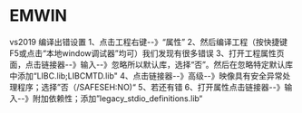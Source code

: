 # EMWIN 
vs2019
编译出错设置
1、点击工程右键--》“属性”
2、然后编译工程（按快捷键F5或点击“本地window调试器”均可）我们发现有很多错误
3、打开工程属性页面，点击链接器--》输入--》忽略所以默认库，选择“否”。然后在忽略特定默认库中添加“LIBC.lib;LIBCMTD.lib"
4、点击链接器--》高级--》映像具有安全异常处理程序；选择”否（/SAFESEH:NO)“
5、若还有错
6、打开属性点击链接器--》输入--》附加依赖性；添加”legacy_stdio_definitions.lib“
